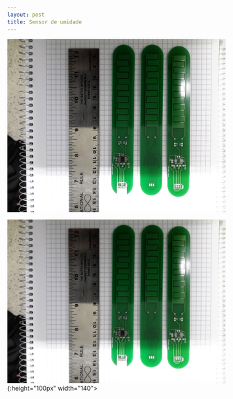 ```yaml
---
layout: post
title: Sensor de umidade
---
```


<img src="20160630_172031.jpg" alt="Sensor capacitivo de umidade do solo" height="400" width="640">


!["Sensor capacitivo de umidade do solo"](20160630_172031.jpg){:height="100px" width="140">
